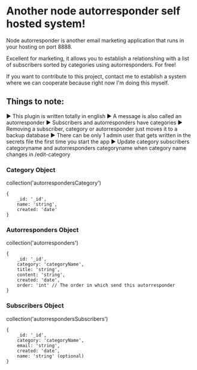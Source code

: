 # Another node autorresponder self hosted system!

Node autorresponder is another email marketing application that runs in your hosting on port 8888.

Excellent for marketing, it allows you to establish a relationshing with a list of subscribers sorted by categories using autorresponders. For free!

If you want to contribute to this project, contact me to establish a system where we can cooperate because right now I'm doing this myself.

## Things to note: 

► This plugin is written totally in english
► A message is also called an autorresponder
► Subscribers and autorresponders have categories
► Removing a subscriber, category or autorresponder just moves it to a backup database
► There can be only 1 admin user that gets written in the secrets file the first time you start the app
► Update category subscribers categoryname and autorresponders categoryname when category name changes in /edit-category

### Category Object

collection('autorrespondersCategory')

```
{
	_id: '_id',
	name: 'string',
  	created: 'date'
}
```

### Autorresponders Object

collection('autorresponders')

```
{
	_id: '_id',
	category: 'categoryName', 		
	title: 'string',
	content: 'string',
	created: 'date',
	order: 'int' // The order in which send this autorresponder
}
```

### Subscribers Object

collection('autorrespondersSubscribers')

```
{
	_id: '_id',
	category: 'categoryName',
	email: 'string',
	created: 'date',
	name: 'string' (optional)
}
```
